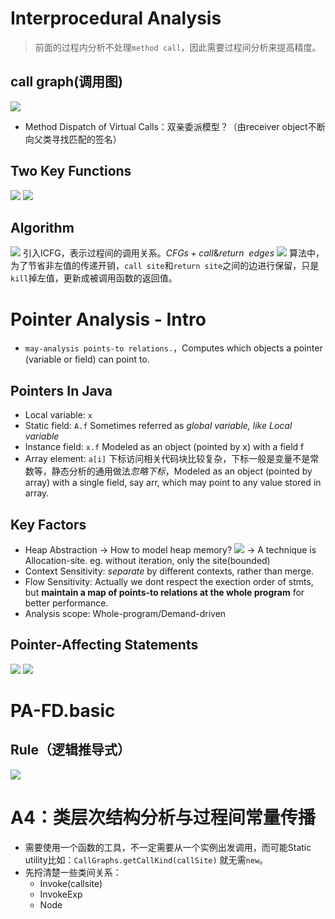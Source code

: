# Interprocedural Analysis
> 前面的过程内分析不处理`method call`，因此需要过程间分析来提高精度。

## call graph(调用图)
![](http://img.070077.xyz//20220927190057.png)
- Method Dispatch of Virtual Calls：双亲委派模型？（由receiver object不断向父类寻找匹配的签名）
## Two Key Functions
![](http://img.070077.xyz//20220927194126.png)
![](http://img.070077.xyz//20220927194102.png)
## Algorithm
![](http://img.070077.xyz//20220927200142.png)
引入ICFG，表示过程间的调用关系。$CFGs + call\& return \ \ edges$
![](http://img.070077.xyz//20220927202353.png)
算法中，为了节省非左值的传递开销，`call site`和`return site`之间的边进行保留，只是`kill`掉左值，更新成被调用函数的返回值。

# Pointer Analysis - Intro
- `may-analysis points-to relations.`，Computes which objects a pointer (variable or field) can point to. 
## Pointers In Java
- Local variable: `x`
- Static field: `A.f`  Sometimes referred as *global variable, like Local variable*
- Instance field: `x.f` Modeled as an object (pointed by x) with a field f
- Array element: `a[i]` 下标访问相关代码块比较复杂，下标一般是变量不是常数等，静态分析的通用做法*忽略下标*，Modeled as an object (pointed by array) with a single field, say arr, which may point to any value stored in array.
## Key Factors
-  Heap Abstraction
-> How to model heap memory?
![](http://img.070077.xyz//20221003213646.png)
-> A technique is Allocation-site. eg. without iteration, only the site(bounded)
- Context Sensitivity: *separate* by different contexts, rather than merge.
- Flow Sensitivity: Actually we dont respect the exection order of stmts, but **maintain a map of points-to relations at the whole program**  for better performance.
- Analysis scope: Whole-program/Demand-driven
## Pointer-Affecting Statements
![](http://img.070077.xyz//20221003222204.png)
![](http://img.070077.xyz//20221003223021.png)

# PA-FD.basic
## Rule（逻辑推导式）
![](http://img.070077.xyz/20221003223855.png)



# A4：类层次结构分析与过程间常量传播
- 需要使用一个函数的工具，不一定需要从一个实例出发调用，而可能Static utility比如：`CallGraphs.getCallKind(callSite)` 就无需`new`。
- 先捋清楚一些类间关系：
  - Invoke(callsite)
  - InvokeExp
  - Node
 